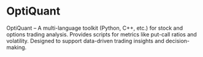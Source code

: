 # OptiQuant
OptiQuant – A multi-language toolkit (Python, C++, etc.) for stock and options trading analysis. Provides scripts for metrics like put-call ratios and volatility. Designed to support data-driven trading insights and decision-making.
